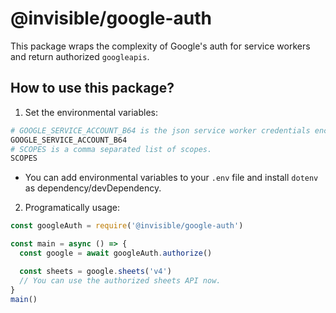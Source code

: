 # @invisible/google-auth

This package wraps the complexity of Google's auth for service workers and return authorized `googleapis`.

## How to use this package?

1. Set the environmental variables:
```bash
# GOOGLE_SERVICE_ACCOUNT_B64 is the json service worker credentials encoded in base64.
GOOGLE_SERVICE_ACCOUNT_B64
# SCOPES is a comma separated list of scopes.
SCOPES
```

- You can add environmental variables to your `.env` file and install `dotenv` as dependency/devDependency.

2. Programatically usage:

```javascript
const googleAuth = require('@invisible/google-auth')

const main = async () => {
  const google = await googleAuth.authorize()

  const sheets = google.sheets('v4')
  // You can use the authorized sheets API now.
}
main()
```
